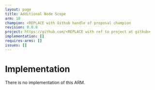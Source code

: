 ```yaml
---
layout: page
title: Additional Node Scope
arm: 10
champion: <REPLACE with Github handle of proposal champion
revision: 0.0.0
project: https://github.com/<REPLACE with ref to project at github>
implementation: []
requires-arms: []
issues: []
---
```


Implementation
==============
<!-- If there is an exploratory/reference implementation of the proposal available, describe it
     in this document.
-->

There is no implementation of this ARM.
